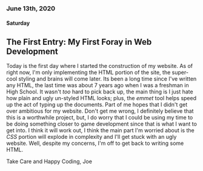 ### June 13th, 2020
#### Saturday

## The First Entry: My First Foray in Web Development
Today is the first day where I started the construction of my website. As of right now, I'm only implementing the HTML portion of the site, the super-cool styling and brains will come later. Its been a long time since I've written any HTML, the last time was about 7 years ago when I was a freshman in High School. It wasn't *too* hard to pick back up, the main thing is I just hate how plain and ugly un-styled HTML looks; plus, the *emmet* tool helps speed up the act of typing up the documents. 
Part of me hopes that I didn't get over ambitious for my website. Don't get me wrong, I definitely believe that this is a worthwhile project, but, I do worry that I could be using my time to be doing something closer to game development since that is what I want to get into. I think it will work out, I think the main part I'm worried about is the *CSS* portion will explode in complexity and I'll get stuck with an ugly website.
Well, despite my concerns, I'm off to get back to writing some HTML.

Take Care and Happy Coding,
Joe